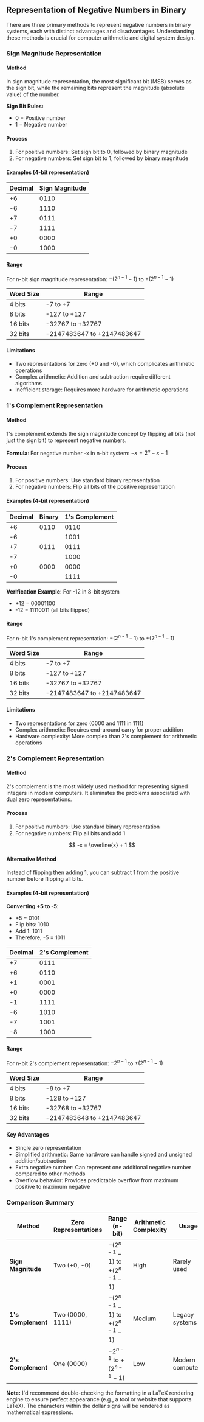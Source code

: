 ## Representation of Negative Numbers in Binary

There are three primary methods to represent negative numbers in binary systems, each with distinct advantages and disadvantages. Understanding these methods is crucial for computer arithmetic and digital system design.

### Sign Magnitude Representation

#### Method

In sign magnitude representation, the most significant bit (MSB) serves as the sign bit, while the remaining bits represent the magnitude (absolute value) of the number.

**Sign Bit Rules:**

- 0 = Positive number
- 1 = Negative number

#### Process

1. For positive numbers: Set sign bit to 0, followed by binary magnitude
2. For negative numbers: Set sign bit to 1, followed by binary magnitude

#### Examples (4-bit representation)

| Decimal | Sign Magnitude |
|---|---|
| +6 | 0110 |
| -6 | 1110 |
| +7 | 0111 |
| -7 | 1111 |
| +0 | 0000 |
| -0 | 1000 |

#### Range

For n-bit sign magnitude representation: $-(2^{n-1} - 1)$ to $+(2^{n-1} - 1)$

| Word Size | Range                      |
| --------- | -------------------------- |
| 4 bits    | -7 to +7                   |
| 8 bits    | -127 to +127               |
| 16 bits   | -32767 to +32767           |
| 32 bits   | -2147483647 to +2147483647 |

#### Limitations

- Two representations for zero (+0 and -0), which complicates arithmetic operations
- Complex arithmetic: Addition and subtraction require different algorithms
- Inefficient storage: Requires more hardware for arithmetic operations

### 1's Complement Representation

#### Method

1's complement extends the sign magnitude concept by flipping all bits (not just the sign bit) to represent negative numbers.

**Formula**: For negative number -x in n-bit system: $-x = 2^n - x - 1$

#### Process

1. For positive numbers: Use standard binary representation
2. For negative numbers: Flip all bits of the positive representation

#### Examples (4-bit representation)

| Decimal | Binary | 1's Complement |
|---|---|---|
| +6 | 0110 | 0110 |
| -6 |  | 1001 |
| +7 | 0111 | 0111 |
| -7 |  | 1000 |
| +0 | 0000 | 0000 |
| -0 |  | 1111 |

**Verification Example**: For -12 in 8-bit system

- +12 = 00001100
- -12 = 11110011 (all bits flipped)

#### Range

For n-bit 1's complement representation: $-(2^{n-1} - 1)$ to $+(2^{n-1} - 1)$

| Word Size | Range |
|---|---|
| 4 bits | -7 to +7 |
| 8 bits | -127 to +127 |
| 16 bits | -32767 to +32767 |
| 32 bits | -2147483647 to +2147483647 |

#### Limitations

- Two representations for zero (0000 and 1111 in 1111)
- Complex arithmetic: Requires end-around carry for proper addition
- Hardware complexity: More complex than 2's complement for arithmetic operations

### 2's Complement Representation

#### Method

2's complement is the most widely used method for representing signed integers in modern computers. It eliminates the problems associated with dual zero representations.

#### Process

1. For positive numbers: Use standard binary representation
2. For negative numbers: Flip all bits and add 1

$$ -x = \overline{x} + 1 $$

#### Alternative Method

Instead of flipping then adding 1, you can subtract 1 from the positive number before flipping all bits.

#### Examples (4-bit representation)

**Converting +5 to -5**:

- +5 = 0101
- Flip bits: 1010
- Add 1: 1011
- Therefore, -5 = 1011

| Decimal | 2's Complement |
|---|---|
| +7 | 0111 |
| +6 | 0110 |
| +1 | 0001 |
| +0 | 0000 |
| -1 | 1111 |
| -6 | 1010 |
| -7 | 1001 |
| -8 | 1000 |

#### Range

For n-bit 2's complement representation: $-2^{n-1}$ to $+(2^{n-1} - 1)$

| Word Size | Range |
|---|---|
| 4 bits | -8 to +7 |
| 8 bits | -128 to +127 |
| 16 bits | -32768 to +32767 |
| 32 bits | -2147483648 to +2147483647 |

#### Key Advantages

- Single zero representation
- Simplified arithmetic: Same hardware can handle signed and unsigned addition/subtraction
- Extra negative number: Can represent one additional negative number compared to other methods
- Overflow behavior: Provides predictable overflow from maximum positive to maximum negative

### Comparison Summary

| Method | Zero Representations | Range (n-bit) | Arithmetic Complexity | Usage |
|---|---|---|---|---|
| **Sign Magnitude** | Two (+0, -0) | $-(2^{n-1} - 1)$ to $+(2^{n-1} - 1)$ | High | Rarely used |
| **1's Complement** | Two (0000, 1111) | $-(2^{n-1} - 1)$ to $+(2^{n-1} - 1)$ | Medium | Legacy systems |
| **2's Complement** | One (0000) | $-2^{n-1}$ to $+(2^{n-1} - 1)$ | Low | Modern computers |
**Note:** I'd recommend double-checking the formatting in a LaTeX rendering engine to ensure perfect appearance (e.g., a tool or website that supports LaTeX).  The characters within the dollar signs will be rendered as mathematical expressions.
